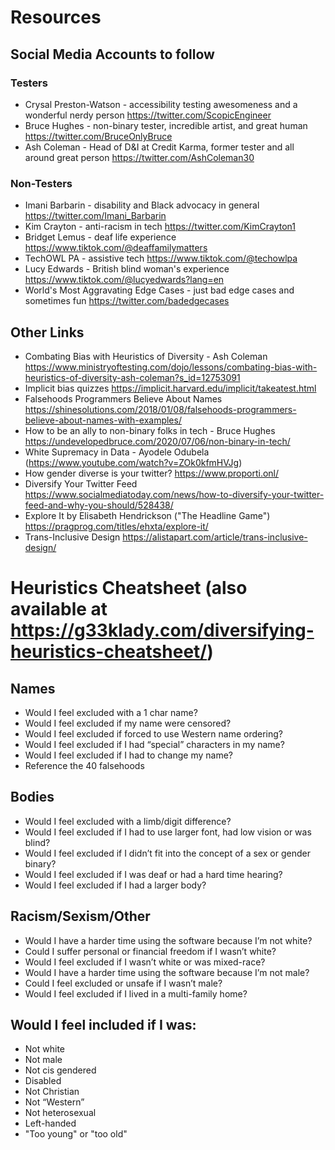 # Resources

## Social Media Accounts to follow

### Testers

* Crysal Preston-Watson - accessibility testing awesomeness and a wonderful nerdy person https://twitter.com/ScopicEngineer
* Bruce Hughes - non-binary tester, incredible artist, and great human https://twitter.com/BruceOnlyBruce
* Ash Coleman - Head of D&I at Credit Karma, former tester and all around great person https://twitter.com/AshColeman30

### Non-Testers

* Imani Barbarin - disability and Black advocacy in general https://twitter.com/Imani_Barbarin
* Kim Crayton - anti-racism in tech https://twitter.com/KimCrayton1
* Bridget Lemus - deaf life experience https://www.tiktok.com/@deaffamilymatters
* TechOWL PA - assistive tech https://www.tiktok.com/@techowlpa
* Lucy Edwards - British blind woman's experience https://www.tiktok.com/@lucyedwards?lang=en
* World's Most Aggravating Edge Cases - just bad edge cases and sometimes fun https://twitter.com/badedgecases

## Other Links

* Combating Bias with Heuristics of Diversity - Ash Coleman https://www.ministryoftesting.com/dojo/lessons/combating-bias-with-heuristics-of-diversity-ash-coleman?s_id=12753091
* Implicit bias quizzes https://implicit.harvard.edu/implicit/takeatest.html
* Falsehoods Programmers Believe About Names https://shinesolutions.com/2018/01/08/falsehoods-programmers-believe-about-names-with-examples/
* How to be an ally to non-binary folks in tech - Bruce Hughes https://undevelopedbruce.com/2020/07/06/non-binary-in-tech/
* White Supremacy in Data - Ayodele Odubela (https://www.youtube.com/watch?v=ZOk0kfmHVJg)
* How gender diverse is your twitter? https://www.proporti.onl/
* Diversify Your Twitter Feed https://www.socialmediatoday.com/news/how-to-diversify-your-twitter-feed-and-why-you-should/528438/
* Explore It by Elisabeth Hendrickson ("The Headline Game") https://pragprog.com/titles/ehxta/explore-it/
* Trans-Inclusive Design https://alistapart.com/article/trans-inclusive-design/

# Heuristics Cheatsheet (also available at https://g33klady.com/diversifying-heuristics-cheatsheet/)

## Names

* Would I feel excluded with a 1 char name?
* Would I feel excluded if my name were censored?
* Would I feel excluded if forced to use Western name ordering?
* Would I feel excluded if I had “special” characters in my name?
* Would I feel excluded if I had to change my name?
* Reference the 40 falsehoods

## Bodies

* Would I feel excluded with a limb/digit difference?
* Would I feel excluded if I had to use larger font, had low vision or was blind?
* Would I feel excluded if I didn’t fit into the concept of a sex or gender binary?
* Would I feel excluded if I was deaf or had a hard time hearing?
* Would I feel excluded if I had a larger body?

## Racism/Sexism/Other

* Would I have a harder time using the software because I’m not white?
* Could I suffer personal or financial freedom if I wasn’t white?
* Would I feel excluded if I wasn’t white or was mixed-race?
* Would I have a harder time using the software because I’m not male?
* Could I feel excluded or unsafe if I wasn’t male?
* Would I feel excluded if I lived in a multi-family home?

## Would I feel included if I was:

* Not white
* Not male
* Not cis gendered
* Disabled
* Not Christian
* Not “Western”
* Not heterosexual
* Left-handed
* "Too young" or "too old"